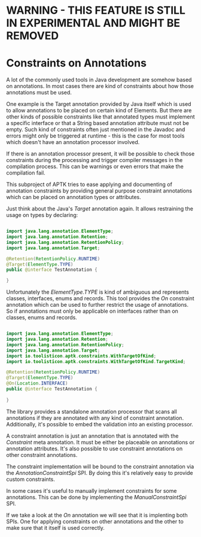 # WARNING - THIS FEATURE IS STILL IN EXPERIMENTAL AND MIGHT BE REMOVED

# Constraints on Annotations
A lot of the commonly used tools in Java development are somehow based on annotations. 
In most cases there are kind of constraints about how those annotations must be used.

One example is the Target annotation provided by Java itself which is used to allow annotations to be placed on certain kind of Elements.
But there are other kinds of possible constraints like that annotated types must implement a specific interface or that a String based annotation attribute must not be empty.
Such kind of constraints often just mentioned in the Javadoc and errors might only be triggered at runtime - this is the case for most tools which doesn't have an annotation processor involved.

If there is an annotation processor present,  it will be possible to check those constraints during the processing and trigger compiler messages in the compilation process.
This can be warnings or even errors that make the compilation fail.

This subproject of APTK tries to ease applying and documenting of annotation constraints by providing general purpose constraint annotations which can be placed on annotation types or attributes.

Just think about the Java's _Target_ annotation again. It allows restraining the usage on types by declaring:

```java

import java.lang.annotation.ElementType;
import java.lang.annotation.Retention;
import java.lang.annotation.RetentionPolicy;
import java.lang.annotation.Target;

@Retention(RetentionPolicy.RUNTIME)
@Target(ElementType.TYPE)
public @interface TestAnnotation {

}
```

Unfortunately the _ElementType.TYPE_ is kind of ambiguous and represents classes, interfaces, enums and records. 
This tool provides the _On_ constraint annotation which can be used to further restrict the usage of annotations.
So if annotations must only be applicable on interfaces rather than on classes, enums and records.

```java

import java.lang.annotation.ElementType;
import java.lang.annotation.Retention;
import java.lang.annotation.RetentionPolicy;
import java.lang.annotation.Target;
import io.toolisticon.aptk.constraints.WithTargetOfKind;
import io.toolisticon.aptk.constraints.WithTargetOfKind.TargetKind;

@Retention(RetentionPolicy.RUNTIME)
@Target(ElementType.TYPE)
@On(Location.INTERFACE)
public @interface TestAnnotation {
   
}
```

The library provides a standalone annotation processor that scans all annotations if they are annotated with any kind of constraint annotation. Additionally, it's possible to embed the validation into an existing processor.

A constraint annotation is just an annotation that is annotated with the _Constraint_ meta annotation. It must be either be placeable on annotations or annotation attributes.
It's also possible to use constraint annotations on other constraint annotations.

The constraint implementation will be bound to the constraint annotation via the _AnnotationConstraintSpi_ SPI. By doing this it's relatively easy to provide custom constraints.

In some cases it's useful to manually implement constraints for some annotations. This can be done by implementing the _ManualConstraintSpi_ SPI.

If we take a look at the _On_ annotation we will see that it is implenting both SPIs. One for applying constraints on other annotations and the other to make sure that it itself is used correctly.

